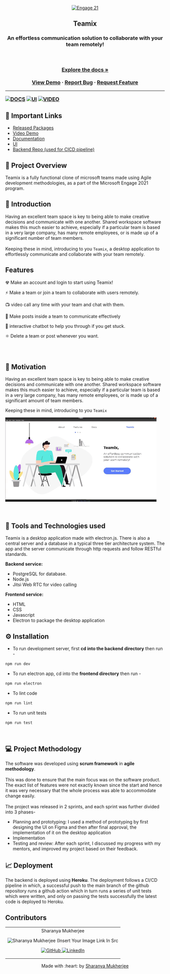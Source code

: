 <p align="center">
<a href="https://microsoft.acehacker.com/engage2021/">
	<img src="https://github.com/sharanya02/engage21/blob/main/media/miceng.png?raw=true" alt="Engage 21"/>
</a>
	<h2 align="center"> Teamix </h2>
	<h3 align="center"> An effortless communication solution to collaborate with your team remotely!<h3>
	<br />
<p align="center">
    <a href="https://docs.google.com/document/d/1ayBpxThUl-LSiEbMRk6PO29Vkzs6JzKYBtJACg6FwJU/edit?usp=sharing"><strong>Explore the docs »</strong></a>
    <br />
    <br />
    <a href="https://img.shields.io/badge/Video-Link%20to%20Video-blue?style=flat-square&logo=appveyor">View Demo</a>
    ·
    <a href="https://github.com/sharanya02/Teamix/issues">Report Bug</a>
    ·
    <a href="https://github.com/sharanya02/Teamix/issues">Request Feature</a>
	</p>
</p>

---

[![DOCS](https://img.shields.io/badge/Documentation-see%20docs-green?style=flat-square&logo=appveyor)](https://docs.google.com/document/d/1ayBpxThUl-LSiEbMRk6PO29Vkzs6JzKYBtJACg6FwJU/edit?usp=sharing) 
  [![UI ](https://img.shields.io/badge/User%20Interface-Link%20to%20UI-orange?style=flat-square&logo=appveyor)](https://www.figma.com/file/3SkFMId0IXsJMobMnReSO4/Engage?node-id=0%3A1)
[![VIDEO ](https://img.shields.io/badge/Video-Link%20to%20Video-blue?style=flat-square&logo=appveyor)](https://drive.google.com/file/d/1RyYq6SSZkVtjWR0m3NgGykxNThPl4TbK/view?usp=sharing)


## 🔗 Important Links
 * [Released Packages](https://github.com/sharanya02/Teamix/releases/tag/v1.0.0)
 * [Video Demo](https://drive.google.com/file/d/1RyYq6SSZkVtjWR0m3NgGykxNThPl4TbK/view?usp=sharing)
 * [Documentation](https://docs.google.com/document/d/1ayBpxThUl-LSiEbMRk6PO29Vkzs6JzKYBtJACg6FwJU/edit?usp=sharing)
 * [UI](https://www.figma.com/file/3SkFMId0IXsJMobMnReSO4/Engage?node-id=0%3A1)
 * [Backend Repo (used for CICD pipeline)](https://github.com/sharanya02/Teamix-backend)
	
## 📝 Project Overview

Teamix is a fully functional clone of microsoft teams made using Agile development methodologies, as a part of the Microsoft Engage 2021 program.

## 🎯 Introduction
	
Having an excellent team space is key to being able to make creative decisions and communicate with one another. 
	Shared workspace software makes this much easier to achieve, especially if a particular team is based in a very large company, has many remote employees, or is made up of a significant number of team members. 
	</br> </br>
Keeping these in mind, introducing to you `Teamix`, a desktop application to effortlessly communicate and collaborate with your team remotely.

## Features
	
☢ Make an account and login to start using Teamix!

⚡ Make a team or join a team to collaborate with users remotely.
	
📺 video call any time with your team and chat with them.

🌿 Make posts inside a team to communicate effectively

🧬 interactive chatbot to help you through if you get stuck.

⚛ Delete a team or post whenever you want.

<br> </br>
## 🌻 Motivation

Having an excellent team space is key to being able to make creative decisions and communicate with one another. Shared workspace software makes this much easier to achieve, especially if a particular team is based in a very large company, has many remote employees, or is made up of a significant amount of team members.

Keeping these in mind, introducing to you `Teamix`

![GIF demo](media/demo.gif)

<br/>

## 🧰 Tools and Technologies used

Teamix is a desktop application made with  electron.js. There is also a central server and a database in a typical three tier architecture system. The app and the server communicate through http requests and follow RESTful standards.

**Backend service:**
- PostgreSQL for database.
- Node.js
- Jitsi Web RTC for video calling

**Frontend service:**
- HTML
- CSS
- Javascript
- Electron to package the desktop application



## ⚙️ Installation
- To run development server, first **cd into the backend directory** then run -
```bash
npm run dev
```
- To run electron app, cd into the **frontend directory** then run -
```bash
npm run electron
```
- To lint code
```bash
npm run lint
```
- To run unit tests
```bash
npm run test
```
<br/>

 
## 💻 Project Methodology

The software was developed using **scrum framework** in **agile methodology**. 
</br></br>
This was done to ensure that the main focus was on the software product. The exact list of features were not exactly known since the start and hence it was very necessary that the whole process was able to accommodate change easily. 
</br></br>
The project was released in 2 sprints, and each sprint was further divided into 3 phases-

- Planning and prototyping: I used a method of prototyping by first designing the UI on Figma and then after final approval, the implementation of it on the desktop application
- Implementation
- Testing and review: After each sprint, I discussed my progress with my mentors, and improved my project based on their feedback.

## 📈 Deployment

The backend is deployed using **Heroku**. The deployment follows a CI/CD pipeline in which, a successful push to the main branch of the github repository runs a github action which in turn runs a series of unit tests which were written, and only on passing the tests successfully the latest code is deployed to Heroku.


## Contributors

<table>
	<tr align="center">
		<td>
		Sharanya Mukherjee
		<p align="center">
			<img src = "https://avatars.githubusercontent.com/u/59661067?s=400&u=380275c84d3c07dce16d669b01755d7f020d133a&v=4" width="150" height="150" alt="Sharanya Mukherjee (Insert Your Image Link In Src">
		</p>
			<p align="center">
				<a href = "https://github.com/sharanya02">
					<img src = "http://www.iconninja.com/files/241/825/211/round-collaboration-social-github-code-circle-network-icon.svg" width="36" height = "36" alt="GitHub"/>
				</a>
				<a href = "https://www.linkedin.com/in/sharanya02/">
					<img src = "http://www.iconninja.com/files/863/607/751/network-linkedin-social-connection-circular-circle-media-icon.svg" width="36" height="36" alt="LinkedIn"/>
				</a>
			</p>
		</td>
	</tr>
</table>

<p align="center">
	Made with :heart: by <a href="https://github.com/sharanya02">Sharanya Mukherjee</a>
</p>
